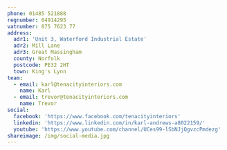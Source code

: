 ```yaml
---
phone: 01485 521888
regnumber: 04914295
vatnumber: 875 7623 77
address:
  adr1: 'Unit 3, Waterford Industrial Estate'
  adr2: Mill Lane
  adr3: Great Massingham
  county: Norfolk
  postcode: PE32 2HT
  town: King's Lynn
team:
  - email: karl@tenacityinteriors.com
    name: Karl
  - email: trevor@tenacityinteriors.com
    name: Trevor
social:
  facebook: 'https://www.facebook.com/tenacityinteriors'
  linkedin: 'https://www.linkedin.com/in/karl-andrews-a8022159/'
  youtube: 'https://www.youtube.com/channel/UCes99-lSbNJjQgvzcPmdezg'
shareimage: /img/social-media.jpg
---
```


